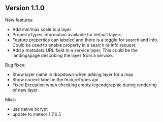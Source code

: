 
## Version 1.1.0

New features:
- Add min/max scale to a layer
- PropertyTypes information available for default layers
- Feature properties can labeled and there is a toggle for search and info. Could be used to enable property in a search or info request.
- Add a metadata URL field to a service layer. This could be the landingspage describing the layer from a service.

Bug fixes:
- Show layer name in dropdown when adding layer for a map
- Show correct label in the featureTypes api
- Fixed Exception when checking empty legendgraphic during rendering of new layer

Misc:
- use native bcrypt
- update to meteor 1.7.0.5
